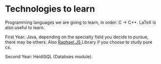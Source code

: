# Technologies to learn

Programming languages we are going to learn, in order: C -&gt; C++. LaTeX is also useful to learn.

First Year: Java, depending on the specialty field you decide to pursue, there may be others. Also [Raphael JS ](https://dmitrybaranovskiy.github.io/raphael/)Library if you choose to study pure cs.

Second Year: HeidiSQL \(Databses module\).

